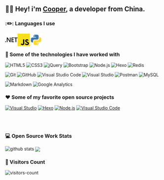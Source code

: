 ## :man_technologist: Hey! i'm [Cooper](https://You-zx.github.io/), a developer from China.

### :✏️: Languages I use

<img align="left" src="icons/dotnet.svg" alt=".NET" height="40px" />
<img align="left" src="icons/javascript.svg" alt="JS" height="40px" />
<img align="left" src="icons/python.svg" alt="Python" height="40px" />

<br><br>

### :rocket: Some of the technologies I have worked with

![HTML5](https://img.shields.io/badge/-HTML5-000000?style=flat&logo=html5)
![CSS3](https://img.shields.io/badge/-CSS3-000000?style=flat&logo=CSS3)
![jQuery](https://img.shields.io/badge/-jQuery-000000?style=flat&logo=jQuery)
![Bootstrap](https://img.shields.io/badge/-Bootstrap-000000?style=flat&logo=Bootstrap)
![Node.js](https://img.shields.io/badge/-Node.js-000000?style=flat&logo=nodedotjs)
![Hexo](https://img.shields.io/badge/-Hexo-000000?style=flat&logo=Hexo)
![Redis](https://img.shields.io/badge/-Redis-000000?style=flat&logo=Redis)

![Git](https://img.shields.io/badge/-Git-000000?style=flat&logo=git)
![GitHub](https://img.shields.io/badge/-GitHub-000000?style=flat&logo=github)
![Visual Studio Code](https://img.shields.io/badge/-VS-000000?style=flat&logo=visual-studio-code&logoColor=5C2D91)
![Visual Studio](https://img.shields.io/badge/-VS-000000?style=flat&logo=visual-studio&logoColor=8661C5)
![Postman](https://img.shields.io/badge/-Postman-000000?style=flat&logo=Postman)
![MySQL](https://img.shields.io/badge/-MySQL-000000?style=flat&logo=MySQL)

![Markdown](https://img.shields.io/badge/-Markdown-000000?style=flat&logo=Markdown)
![Google Analytics](https://img.shields.io/badge/-GA-000000?style=flat&logo=google-analytics)

### :heart: Some of my favorite open source projects
[![Visual Studio](https://img.shields.io/badge/-VS-000000?style=flat&logo=visual-studio&logoColor=8661C5)](https://visualstudio.microsoft.com/zh-hans/vs/)
[![Hexo](https://img.shields.io/badge/-Hexo-000000?style=flat&logo=Hexo)](https://hexo.io/)
[![Node.js](https://img.shields.io/badge/-Node.js-000000?style=flat&logo=nodedotjs)](https://github.com/nodejs)
[![Visual Studio Code](https://img.shields.io/badge/-VSCode-000000?style=flat&logo=visual-studio-code&logoColor=007ACC)](https://github.com/microsoft/vscode)


<br><br>


### 💻 Open Source Work Stats

![github stats](https://github-readme-stats.vercel.app/api?username=You-zx&show_icons=true)
<img align="center" src="https://github-readme-stats.vercel.app/api/dracula/?username=You-zx&theme=Gradient" />
### :eyes: Visitors Count

![visitors-count](https://visitor-badge.laobi.icu/badge?page_id=You-zx.readme)
